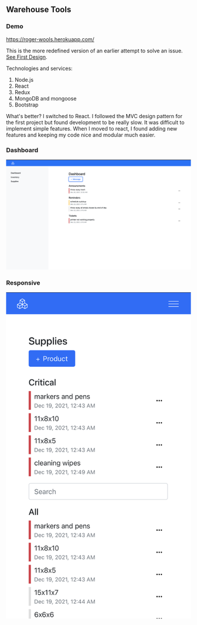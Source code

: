 ## Warehouse Tools

### Demo
https://roger-wools.herokuapp.com/

This is the more redefined version of an earlier attempt to solve an issue. [See First Design](https://github.com/RogelioCamargo/inventory-solutions).

Technologies and services: 
1. Node.js
2. React
3. Redux
4. MongoDB and mongoose
5. Bootstrap

What's better? 
I switched to React. I followed the MVC design pattern for the first project but found development to be really slow.
It was difficult to implement simple features. When I moved to react, I found adding new features and keeping my code nice and modular much easier.

### Dashboard
<img src="/demo/dashboard2.png" alt="warehouse screen" style="width: 600px;" />

### Responsive 
<img src="/demo/responsive.PNG" alt="warehouse screen" style="width: 600px;" />
